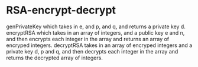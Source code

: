 # RSA-encrypt-decrypt

genPrivateKey which takes in e, and p, and q, and returns a private key d.
encryptRSA which takes in an array of integers, and a public key e and n, and then
encrypts each integer in the array and returns an array of encryped integers.
decryptRSA takes in an array of encryped integers and a private key d, p and q, and then
decrypts each integer in the array and returns the decrypted array of integers.
